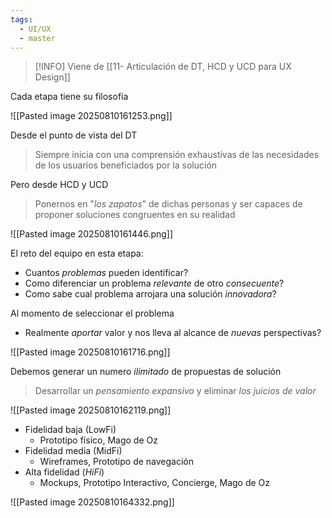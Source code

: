 ```yaml
---
tags:
  - UI/UX
  - master
---
```

> [!INFO]
> Viene de [[11- Articulación de DT, HCD y UCD para UX Design]]

Cada etapa tiene su filosofía

![[Pasted image 20250810161253.png]]

Desde el punto de vista del DT

> Siempre inicia con una comprensión exhaustivas de las necesidades de los usuarios beneficiados por la solución

Pero desde HCD y UCD

> Ponernos en "*los zapatos*" de dichas personas y ser capaces de proponer soluciones congruentes en su realidad

![[Pasted image 20250810161446.png]]

El reto del equipo en esta etapa:
- Cuantos *problemas* pueden identificar?
- Como diferenciar un problema *relevante* de otro *consecuente*?
- Como sabe cual problema arrojara una solución *innovadora*?

Al momento de seleccionar el problema
- Realmente *aportar* valor y nos lleva al alcance de *nuevas* perspectivas?

![[Pasted image 20250810161716.png]]

Debemos generar un numero *ilimitado* de propuestas de solución

> Desarrollar un *pensamiento expansivo* y eliminar *los juicios de valor*

![[Pasted image 20250810162119.png]]

- Fidelidad baja (LowFi)
	- Prototipo físico, Mago de Oz
- Fidelidad media (MidFi)
	- Wireframes, Prototipo de navegación
- Alta fidelidad (*HiFi*)
	- Mockups, Prototipo Interactivo, Concierge, Mago de Oz

![[Pasted image 20250810164332.png]]